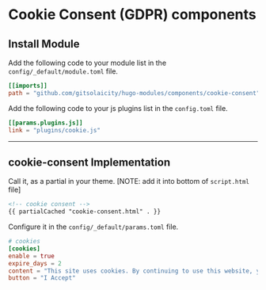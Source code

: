 # Cookie Consent (GDPR) components

## Install Module

Add the following code to your module list in the `config/_default/module.toml` file.

```toml
[[imports]]
path = "github.com/gitsolaicity/hugo-modules/components/cookie-consent"
```

Add the following code to your js plugins list in the `config.toml` file.

```toml
[[params.plugins.js]]
link = "plugins/cookie.js"
```

<hr>

## cookie-consent Implementation

Call it, as a partial in your theme. [NOTE: add it into bottom of `script.html` file]

```html
<!-- cookie consent -->
{{ partialCached "cookie-consent.html" . }}
```

Configure it in the `config/_default/params.toml` file.

```toml
# cookies
[cookies]
enable = true
expire_days = 2
content = "This site uses cookies. By continuing to use this website, you agree to their use."
button = "I Accept"
```
